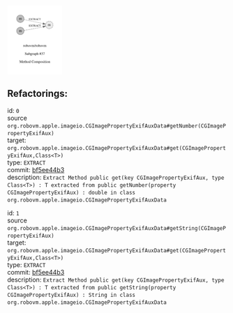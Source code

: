 <img src=subgraph_atomic_37.svg width=25%>

## Refactorings:

id: `0`\
source `org.robovm.apple.imageio.CGImagePropertyExifAuxData#getNumber(CGImagePropertyExifAux)`\
target: `org.robovm.apple.imageio.CGImagePropertyExifAuxData#get(CGImagePropertyExifAux,Class<T>)`\
type: `EXTRACT`\
commit: [bf5ee44b3](https://github.com/robovm/robovm/commit/bf5ee44b3b576e01ab09cae9f50300417b01dc07)\
description: `Extract Method public get(key CGImagePropertyExifAux, type Class<T>) : T extracted from public getNumber(property CGImagePropertyExifAux) : double in class org.robovm.apple.imageio.CGImagePropertyExifAuxData`

id: `1`\
source `org.robovm.apple.imageio.CGImagePropertyExifAuxData#getString(CGImagePropertyExifAux)`\
target: `org.robovm.apple.imageio.CGImagePropertyExifAuxData#get(CGImagePropertyExifAux,Class<T>)`\
type: `EXTRACT`\
commit: [bf5ee44b3](https://github.com/robovm/robovm/commit/bf5ee44b3b576e01ab09cae9f50300417b01dc07)\
description: `Extract Method public get(key CGImagePropertyExifAux, type Class<T>) : T extracted from public getString(property CGImagePropertyExifAux) : String in class org.robovm.apple.imageio.CGImagePropertyExifAuxData`

